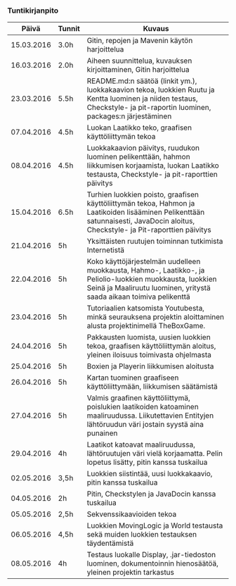 ### Tuntikirjanpito
Päivä | Tunnit | Kuvaus
--------------- | ----- | ------
15.03.2016 | 3.0h | Gitin, repojen ja Mavenin käytön harjoittelua
16.03.2016 | 2.0h | Aiheen suunnittelua, kuvauksen kirjoittaminen, Gitin harjoittelua
23.03.2016 | 5.5h | README.md:n säätöä (linkit ym.), luokkakaavion tekoa, luokkien Ruutu ja Kentta luominen ja niiden testaus, Checkstyle- ja pit-raportin luominen, packages:n järjestäminen
07.04.2016 | 4.5h | Luokan Laatikko teko, graafisen käyttöliittymän tekoa
08.04.2016 | 4.5h | Luokkakaavion päivitys, ruudukon luominen pelikenttään, hahmon liikkumisen korjaamista, luokan Laatikko testausta, Checkstyle- ja pit-raporttien päivitys
15.04.2016 | 6.5h | Turhien luokkien poisto, graafisen käyttöliittymän tekoa, Hahmon ja Laatikoiden lisääminen Pelikenttään satunnaisesti, JavaDocin aloitus, Checkstyle- ja Pit-raporttien päivitys
21.04.2016 | 5h | Yksittäisten ruutujen toiminnan tutkimista Internetistä
22.04.2016 | 5h | Koko käyttöjärjestelmän uudelleen muokkausta, Hahmo-, Laatikko-, ja Peliolio-luokkien muokkausta, luokkien Seinä ja Maaliruutu luominen, yritystä saada aikaan toimiva pelikenttä
23.04.2016 | 5h | Tutoriaalien katsomista Youtubesta, minkä seurauksena projektin aloittaminen alusta projektinimellä TheBoxGame. 
24.04.2016 | 5h | Pakkausten luomista, uusien luokkien tekoa, graafisen käyttöliittymän aloitus, yleinen iloisuus toimivasta ohjelmasta
25.04.2016 | 5h | Boxien ja Playerin liikkumisen aloitusta
26.04.2016 | 5h | Kartan tuominen graafiseen käyttöliittymään, liikkumisen säätämistä
27.04.2016 | 5h | Valmis graafinen käyttöliittymä, poislukien laatikoiden katoaminen maaliruudussa. Liikutettavien Entityjen lähtöruudun väri jostain syystä aina punainen
29.04.2016 | 4h | Laatikot katoavat maaliruudussa, lähtöruutujen väri vielä korjaamatta. Pelin lopetus lisätty, pitin kanssa tuskailua
02.05.2016 | 3,5h | Luokkien siistintää, uusi luokkakaavio, pitin kanssa tuskailua
04.05.2016 | 2h | Pitin, Checkstylen ja JavaDocin kanssa tuskailua
05.05.2016 | 2,5h | Sekvenssikaavioiden tekoa
06.05.2016 | 4,5h | Luokkien MovingLogic ja World testausta sekä muiden luokkien testauksen täydentämistä
08.05.2016 | 4h | Testaus luokalle Display, .jar-tiedoston luominen, dokumentoinnin hienosäätöä, yleinen projektin tarkastus
